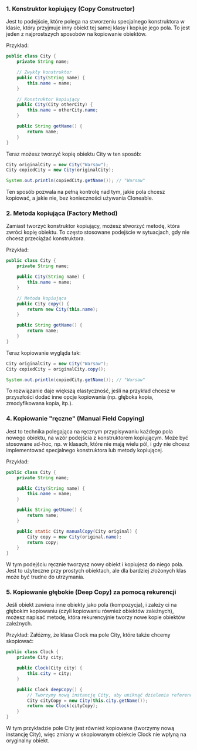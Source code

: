 ### 1. Konstruktor kopiujący (Copy Constructor)
Jest to podejście, które polega na stworzeniu specjalnego konstruktora w klasie, który przyjmuje inny obiekt tej samej klasy i kopiuje jego pola. To jest jeden z najprostszych sposobów na kopiowanie obiektów.

Przykład:
```java
public class City {
    private String name;

    // Zwykły konstruktor
    public City(String name) {
        this.name = name;
    }

    // Konstruktor kopiujący
    public City(City otherCity) {
        this.name = otherCity.name;
    }

    public String getName() {
        return name;
    }
}
```
Teraz możesz tworzyć kopię obiektu City w ten sposób:
```java
City originalCity = new City("Warsaw");
City copiedCity = new City(originalCity);

System.out.println(copiedCity.getName()); // "Warsaw"
```
Ten sposób pozwala na pełną kontrolę nad tym, jakie pola chcesz kopiować, a jakie nie, bez konieczności używania Cloneable.

### 2. Metoda kopiująca (Factory Method)
Zamiast tworzyć konstruktor kopiujący, możesz stworzyć metodę, która zwróci kopię obiektu. To często stosowane podejście w sytuacjach, gdy nie chcesz przeciążać konstruktora.

Przykład:
```java
public class City {
    private String name;

    public City(String name) {
        this.name = name;
    }

    // Metoda kopiująca
    public City copy() {
        return new City(this.name);
    }

    public String getName() {
        return name;
    }
}
```
Teraz kopiowanie wygląda tak:
```java
City originalCity = new City("Warsaw");
City copiedCity = originalCity.copy();

System.out.println(copiedCity.getName()); // "Warsaw"
```
To rozwiązanie daje większą elastyczność, jeśli na przykład chcesz w przyszłości dodać inne opcje kopiowania (np. głęboka kopia, zmodyfikowana kopia, itp.).

### 4. Kopiowanie "ręczne" (Manual Field Copying)
Jest to technika polegająca na ręcznym przypisywaniu każdego pola nowego obiektu, na wzór podejścia z konstruktorem kopiującym. Może być stosowane ad-hoc, np. w klasach, które nie mają wielu pól, i gdy nie chcesz implementować specjalnego konstruktora lub metody kopiującej.

Przykład:
```java
public class City {
    private String name;

    public City(String name) {
        this.name = name;
    }

    public String getName() {
        return name;
    }

    public static City manualCopy(City original) {
        City copy = new City(original.name);
        return copy;
    }
}
```
W tym podejściu ręcznie tworzysz nowy obiekt i kopiujesz do niego pola. Jest to użyteczne przy prostych obiektach, ale dla bardziej złożonych klas może być trudne do utrzymania.

### 5. Kopiowanie głębokie (Deep Copy) za pomocą rekurencji
Jeśli obiekt zawiera inne obiekty jako pola (kompozycja), i zależy ci na głębokim kopiowaniu (czyli kopiowaniu również obiektów zależnych), możesz napisać metodę, która rekurencyjnie tworzy nowe kopie obiektów zależnych.

Przykład:
Załóżmy, że klasa Clock ma pole City, które także chcemy skopiować:
```java
public class Clock {
    private City city;

    public Clock(City city) {
        this.city = city;
    }

    public Clock deepCopy() {
        // Tworzymy nową instancję City, aby uniknąć dzielenia referencji
        City cityCopy = new City(this.city.getName());
        return new Clock(cityCopy);
    }
}
```
W tym przykładzie pole City jest również kopiowane (tworzymy nową instancję City), więc zmiany w skopiowanym obiekcie Clock nie wpłyną na oryginalny obiekt.
